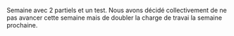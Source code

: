 Semaine avec 2 partiels et un test.
Nous avons décidé collectivement de ne pas avancer cette semaine mais de doubler la charge de travai la semaine prochaine.
